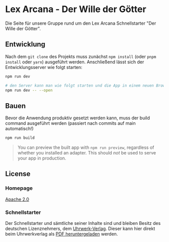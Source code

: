 # Lex Arcana - Der Wille der Götter

Die Seite für unsere Gruppe rund um den Lex Arcana Schnellstarter "Der Wille der Götter".

## Entwicklung

Nach dem `git clone` des Projekts muss zunächst `npm install` (oder `pnpm install` oder `yarn`) ausgeführt werden. Anschließend lässt sich der Entwicklungsserver wie folgt starten:

```bash
npm run dev

# den Server kann man wie folgt starten und die App in einem neuen Browser Tab öffnen lassen
npm run dev -- --open
```

## Bauen

Bevor die Anwendung produktiv gesetzt werden kann, muss der build command ausgeführt werden (passiert nach commits auf main automatisch!)

```bash
npm run build
```

> You can preview the built app with `npm run preview`, regardless of whether you installed an adapter. This should _not_ be used to serve your app in production.

## License

### Homepage
[Apache 2.0](https://choosealicense.com/licenses/apache-2.0/)

### Schnellstarter
Der Schnellstarter und sämtliche seiner Inhalte sind und bleiben Besitz des deutschen Lizenznehmers, dem [Uhrwerk-Verlag](https://www.uhrwerk-verlag.de). 
Dieser kann hier direkt beim Uhrwerkverlag als [PDF heruntergeladen](https://www.uhrwerk-verlag.de/support/downloads/) werden.
